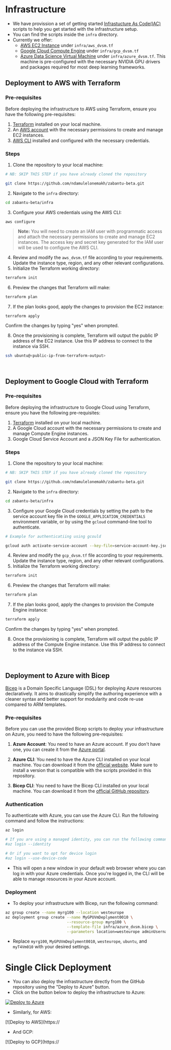 # Infrastructure

* We have provission a set of getting started [Infrastucture As Code(IAC)](https://en.wikipedia.org/wiki/Infrastructure_as_code) scripts to help you get started with the infrastructure setup.
* You can find the scripts inside the `infra` directory.
* Currently we offer:
  * [AWS EC2 Instance](https://aws.amazon.com/ec2/) under `infra/aws_dvsm.tf`
  * [Google Cloud Compute Engine](https://cloud.google.com/compute/) under `infra/gcp_dvsm.tf`
  * [Azure Data Science Virtual Machine](https://azure.microsoft.com/en-us/services/virtual-machines/data-science-virtual-machines/) under `infra/azure_dvsm.tf`. This machine is pre-configured with the necessary NVIDIA GPU drivers and packages required for most deep learning frameworks.

   
## Deployment to AWS with Terraform

### Pre-requisites

Before deploying the infrastructure to AWS using Terraform, ensure you have the following pre-requisites:

1. [Terraform](https://www.terraform.io/downloads.html) installed on your local machine.
2. An [AWS account](https://aws.amazon.com/console) with the necessary permissions to create and manage EC2 instances.
3. [AWS CLI](https://aws.amazon.com/cli/) installed and configured with the necessary credentials.

### Steps

1. Clone the repository to your local machine:
```bash
# NB: SKIP THIS STEP if you have already cloned the repository

git clone https://github.com/ndamulelonemakh/zabantu-beta.git
```

2. Navigate to the `infra` directory:
```bash
cd zabantu-beta/infra
```
3. Configure your AWS credentials using the AWS CLI:

```bash
aws configure
```

> **Note:** You will need to create an IAM user with programmatic access and attach the necessary permissions to create and manage EC2 instances. The access key and secret key generated for the IAM user will be used to configure the AWS CLI.

4. Review and modify the `aws_dvsm.tf` file according to your requirements. Update the instance type, region, and any other relevant configurations.
5. Initialize the Terraform working directory:
```bash
terraform init
```

6. Preview the changes that Terraform will make:
```bash
terraform plan
```

7. If the plan looks good, apply the changes to provision the EC2 instance:
```
terraform apply
```

   Confirm the changes by typing "yes" when prompted.

8. Once the provisioning is complete, Terraform will output the public IP address of the EC2 instance. Use this IP address to connect to the instance via SSH.

```bash
ssh ubuntu@<public-ip-from-terraform-output>
```

<br/>

## Deployment to Google Cloud with Terraform

### Pre-requisites

Before deploying the infrastructure to Google Cloud using Terraform, ensure you have the following pre-requisites:

1. [Terraform](https://www.terraform.io/downloads.html) installed on your local machine.
2. A Google Cloud account with the necessary permissions to create and manage Compute Engine instances.
3. Google Cloud Service Account and a JSON Key File for authentication.

### Steps

1. Clone the repository to your local machine:
```bash
# NB: SKIP THIS STEP if you have already cloned the repository

git clone https://github.com/ndamulelonemakh/zabantu-beta.git
```

2. Navigate to the `infra` directory:
```bash
cd zabantu-beta/infra
```

3. Configure your Google Cloud credentials by setting the path to the service account key file in the `GOOGLE_APPLICATION_CREDENTIALS` environment variable, or by using the `gcloud` command-line tool to authenticate.
```bash
# Example for authenticatiing using gcould

gcloud auth activate-service-account --key-file=service-account-key.json
```

4. Review and modify the `gcp_dvsm.tf` file according to your requirements. Update the instance type, region, and any other relevant configurations.
5. Initialize the Terraform working directory:
```bash
terraform init
```

6. Preview the changes that Terraform will make:
```bash
terraform plan
```

7. If the plan looks good, apply the changes to provision the Compute Engine instance:
```bash
terraform apply
```

   Confirm the changes by typing "yes" when prompted.

8. Once the provisioning is complete, Terraform will output the public IP address of the Compute Engine instance. Use this IP address to connect to the instance via SSH.


<br/>


## Deployment to Azure with Bicep

[Bicep](https://github.com/Azure/bicep) is a Domain Specific Language (DSL) for deploying Azure resources declaratively. 
It aims to drastically simplify the authoring experience with a cleaner syntax and better support for modularity and code re-use compared to ARM templates.

### Pre-requisites

Before you can use the provided Bicep scripts to deploy your infrastructure on Azure, you need to have the following pre-requisites:

1. **Azure Account**: You need to have an Azure account. If you don't have one, you can create it from the [Azure portal](https://portal.azure.com/).

2. **Azure CLI**: You need to have the Azure CLI installed on your local machine. You can download it from the [official website](https://docs.microsoft.com/en-us/cli/azure/install-azure-cli). Make sure to install a version that is compatible with the scripts provided in this repository.

3. **Bicep CLI**: You need to have the Bicep CLI installed on your local machine. You can download it from the [official GitHub repository](https://github.com/Azure/bicep/blob/main/docs/installing.md).

### Authentication

To authenticate with Azure, you can use the Azure CLI. Run the following command and follow the instructions:

```bash
az login

# If you are using a managed identity, you can run the following command
#az login --identity

# Or if you want to opt for device login
#az login --use-device-code
```

- This will open a new window in your default web browser where you can log in with your Azure credentials. 
Once you're logged in, the CLI will be able to manage resources in your Azure account.

### Deployment

- To deploy your infrastructure with Bicep, run the following command:

```bash
az group create --name myrg100 --location westeurope
az deployment group create --name MyGPUVmDeplyment0010 \
                           --resource-group myrg100 \
                           --template-file infra/azure_dvsm.bicep \
                           --parameters location=westeurope adminUsername=ubuntu vmName=myT4Vm010
```

- Replace `myrg100`, `MyGPUVmDeplyment0010`, `westeurope`, `ubuntu`, and `myT4Vm010` with your desired settings.


# Single Click Deployment

- You can also deploy the infrastructure directly from the GitHub repository using the "Deploy to Azure" button.
- Click on the button below to deploy the infrastructure to Azure:

[![Deploy to Azure](https://aka.ms/deploytoazurebutton)](https://portal.azure.com/#create/Microsoft.Template/uri/https%3A%2F%2Fraw.githubusercontent.com%2Fndamulelonemakh%2Fzabantu-beta%2Fmain%2Finfra%2Fazure_dvsm.bicep)

- Similarly, for AWS:

[![Deploy to AWS](https://

- And GCP:

[![Deploy to GCP](https://
